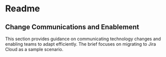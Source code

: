 # Readme
<!-- ✅ -->
## Change Communications and Enablement

This section provides guidance on communicating technology changes and enabling teams to adapt efficiently. The brief focuses on migrating to Jira Cloud as a sample scenario.
